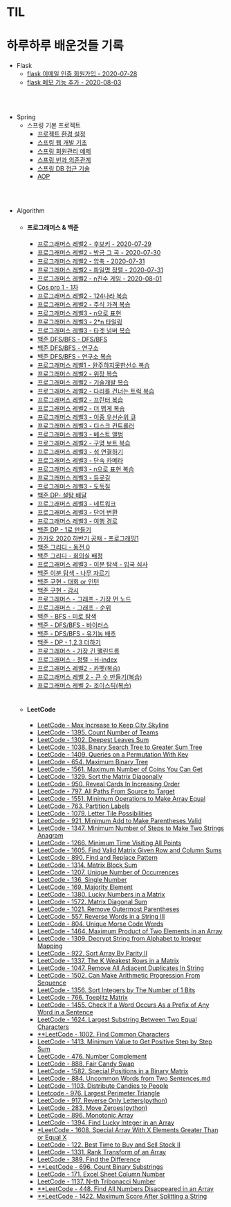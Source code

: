 # TIL

하루하루 배운것들 기록
======================

+ Flask
  - [flask 이메일 인증 회원가입 - 2020-07-28](flask/Flask&mongoDB이메일인증.md)
  - [flask 메모 기능 추가 - 2020-08-03](flask/메모기능추가.md)
  

<br><br>

+ Spring
  - 스프링 기본 프로젝트
    - [프로젝트 환경 설정](https://github.com/butcher313/TIL/blob/master/Spring/%ED%94%84%EB%A1%9C%EC%A0%9D%ED%8A%B8%20%ED%99%98%EA%B2%BD%EC%84%A4%EC%A0%95/View%20%ED%99%98%EA%B2%BD%EC%84%A4%EC%A0%95.md)
    - [스프링 웹 개발 기초](https://github.com/butcher313/TIL/blob/master/Spring/%EC%8A%A4%ED%94%84%EB%A7%81%20%EC%9B%B9%20%EA%B0%9C%EB%B0%9C%20%EA%B8%B0%EC%B4%88.md)
    - [스프링 회원관리 예제](https://github.com/butcher313/TIL/blob/master/Spring/%ED%9A%8C%EC%9B%90%EA%B4%80%EB%A6%AC%20%EC%98%88%EC%A0%9C%20-%20%EB%B0%B1%EC%97%94%EB%93%9C%20%EA%B0%9C%EB%B0%9C.md)
    - [스프링 빈과 의존관계](https://github.com/butcher313/TIL/blob/master/Spring/%EC%8A%A4%ED%94%84%EB%A7%81%20%EB%B9%88%EA%B3%BC%20%EC%9D%98%EC%A1%B4%EA%B4%80%EA%B3%84.md)
    - [스프링 DB 접근 기술](https://github.com/butcher313/TIL/blob/master/Spring/%EC%8A%A4%ED%94%84%EB%A7%81DB%20%EC%A0%91%EA%B7%BC%20%EA%B8%B0%EC%88%A0.md)
    - [AOP](https://github.com/butcher313/TIL/blob/master/Spring/AOP.md)
    
<br>
<br>

+ Algorithm

  + #### 프로그래머스 & 백준
  
    - [프로그래머스 레벨2 - 후보키 - 2020-07-29](Algorithm/Programmers/Level2/후보키.md)
    - [프로그래머스 레벨2 - 방금 그 곡 - 2020-07-30](Algorithm/Programmers/Level2/방금그곡.md)
    - [프로그래머스 레벨2 - 압축 - 2020-07-31](Algorithm/Programmers/Level2/압축.md)
    - [프로그래머스 레벨2 - 파일명 정렬 - 2020-07-31](Algorithm/Programmers/Level2/파일명정렬.md)
    - [프로그래머스 레벨2 - n진수 게임 - 2020-08-01](Algorithm/Programmers/Level2/n진수게임.md)
    - [Cos pro 1 - 1차](https://github.com/butcher313/cos-pro-1)
    - [프로그래머스 레벨2 - 124나라 복습](https://github.com/butcher313/programmers-level2/blob/master/124%EB%82%98%EB%9D%BC-%EC%A0%95%EB%8B%B5.cpp)
    - [프로그래머스 레벨2 - 주식 가격 복습](https://github.com/butcher313/programmers-level2/blob/master/%EC%A3%BC%EC%8B%9D%EA%B0%80%EA%B2%A9(%EB%B3%B5%EC%8A%B5).cpp)
    - [프로그래머스 레벨3 - n으로 표현](https://gist.github.com/butcher313/625ef12479aa58d866348bc2cf1c2ef3)
    - [프로그래머스 레벨3 - 2*n 타일링](https://github.com/butcher313/Programmers-level-3/blob/master/2xn%ED%83%80%EC%9D%BC%EB%A7%81.cpp)
    - [프로그래머스 레벨3 - 타겟 넘버 복습](https://github.com/butcher313/programmers-level2/blob/master/%ED%83%80%EA%B2%9F%EB%84%98%EB%B2%84.cpp)
    - [백준 DFS/BFS - DFS/BFS](https://github.com/butcher313/BOJ/blob/master/DFS-BFS/DFS%EC%99%80BFS.md) 
    - [백준 DFS/BFS - 연구소](https://github.com/butcher313/BOJ/blob/master/DFS-BFS/%EC%97%B0%EA%B5%AC%EC%86%8C.md)
    - [백준 DFS/BFS - 연구소 복습](https://github.com/butcher313/BOJ/blob/master/DFS-BFS/%EC%97%B0%EA%B5%AC%EC%86%8C(%EA%B0%9C%EC%84%A0).md)
    - [프로그래머스 레벨1 - 완주하지못한선수 복습](https://github.com/butcher313/programmers-level1/blob/master/%EC%99%84%EC%A3%BC%ED%95%98%EC%A7%80%EB%AA%BB%ED%95%9C%EC%84%A0%EC%88%98(%EB%B3%B5%EC%8A%B5).md)
    - [프로그래머스 레벨2 - 위장 복습](https://github.com/butcher313/programmers-level2/blob/master/%EC%9C%84%EC%9E%A5.cpp)
    - [프로그래머스 레벨2 - 기술개발 복습](https://github.com/butcher313/programmers-level2/blob/master/%EA%B8%B0%EB%8A%A5%EA%B0%9C%EB%B0%9C(%EB%B3%B5%EC%8A%B5).md)
    - [프로그래머스 레벨2 - 다리를 건너는 트럭 복습](https://github.com/butcher313/programmers-level2/blob/master/%EB%8B%A4%EB%A6%AC%EB%A5%BC%EA%B1%B4%EB%84%88%EB%8A%94%ED%8A%B8%EB%9F%AD.md)
    - [프로그래머스 레벨2 - 프린터 복습](https://github.com/butcher313/programmers-level2/blob/master/%ED%94%84%EB%A6%B0%ED%84%B0%EB%B3%B5%EC%8A%B5.md)
    - [프로그래머스 레벨2 - 더 맵게 복습](https://github.com/butcher313/programmers-level2/blob/master/%EB%8D%94%EB%A7%B5%EA%B2%8C(%EB%B3%B5%EC%8A%B5).md)
    - [프로그래머스 레벨3 - 이중 우선순위 큐](https://github.com/butcher313/Programmers-level-3/blob/master/%EC%9D%B4%EC%A4%91%EC%9A%B0%EC%84%A0%EC%88%9C%EC%9C%84%ED%81%90.md)
    - [프로그래머스 레벨3 - 디스크 컨트롤러](https://github.com/butcher313/Programmers-level-3/blob/master/%EB%94%94%EC%8A%A4%ED%81%AC%20%EC%BB%A8%ED%8A%B8%EB%A1%A4%EB%9F%AC.md)
    - [프로그래머스 레벨3 - 베스트 앨범](https://github.com/butcher313/Programmers-level-3/blob/master/%EB%B2%A0%EC%8A%A4%ED%8A%B8%20%EC%95%A8%EB%B2%94.md)
    - [프로그래머스 레벨2 - 구명 보트 복습](https://github.com/butcher313/programmers-level2/blob/master/%EA%B5%AC%EB%AA%85%EB%B3%B4%ED%8A%B8(%EB%B3%B5%EC%8A%B5).md)
    - [프로그래머스 레벨3 - 섬 연결하기](https://github.com/butcher313/Programmers-level-3/blob/master/%EC%84%AC%20%EC%97%B0%EA%B2%B0%ED%95%98%EA%B8%B0.md)
    - [프로그래머스 레벨3 - 단속 카메라](https://github.com/butcher313/Programmers-level-3/blob/master/%EB%8B%A8%EC%86%8D%EC%B9%B4%EB%A9%94%EB%9D%BC.md)
    - [프로그래머스 레벨3 - n으로 표현 복습](https://github.com/butcher313/Programmers-level-3/blob/master/n%EC%9C%BC%EB%A1%9C%ED%91%9C%ED%98%84.cpp)
    - [프로그래머스 레벨3 - 등굣길](https://github.com/butcher313/Programmers-level-3/blob/master/%EB%93%B1%EA%B5%A3%EA%B8%B8.md)
    - [프로그래머스 레벨3 - 도둑질](https://github.com/butcher313/Programmers-level-3/blob/master/%EB%8F%84%EB%91%91%EC%A7%88.md)
    - [백준 DP- 설탕 배달](https://github.com/butcher313/BOJ/blob/master/DP/%EC%84%A4%ED%83%95%20%EB%B0%B0%EB%8B%AC.md)
    - [프로그래머스 레벨3 - 네트워크](https://github.com/butcher313/Programmers-level-3/blob/master/%EB%84%A4%ED%8A%B8%EC%9B%8C%ED%81%AC.md)
    - [프로그래머스 레벨3 - 단어 변환](https://github.com/butcher313/Programmers-level-3/blob/master/%EB%8B%A8%EC%96%B4%20%EB%B3%80%ED%99%98.md)
    - [프로그래머스 레벨3 - 여행 경로](https://github.com/butcher313/Programmers-level-3/blob/master/%EC%97%AC%ED%96%89%EA%B2%BD%EB%A1%9C.md)
    - [백준 DP - 1로 만들기](https://github.com/butcher313/BOJ/blob/master/DP/1%EB%A1%9C%20%EB%A7%8C%EB%93%A4%EA%B8%B0.md)
    - [카카오 2020 하반기 공채 - 프로그래밍1](https://github.com/butcher313/Kakao/blob/master/2020.09.12(%ED%95%98%EB%B0%98%EA%B8%B0%20%EA%B3%B5%EC%B1%84)/%ED%94%84%EB%A1%9C%EA%B7%B8%EB%9E%98%EB%B0%8D1.md)
    - [백준 그리디 - 동전 0](https://github.com/butcher313/BOJ/blob/master/%EA%B7%B8%EB%A6%AC%EB%94%94/%EB%8F%99%EC%A0%84%200.md)
    - [백준 그리디 - 회의실 배정](https://github.com/butcher313/BOJ/blob/master/%EA%B7%B8%EB%A6%AC%EB%94%94/%ED%9A%8C%EC%9D%98%EC%8B%A4%20%EB%B0%B0%EC%A0%95.md)
    - [프로그래머스 레벨3 - 이분 탐색 - 입국 심사](https://github.com/butcher313/BOJ/blob/master/%EC%9D%B4%EB%B6%84%ED%83%90%EC%83%89/%EC%9E%85%EA%B5%AD%20%EC%8B%AC%EC%82%AC.md)
    - [백준 이분 탐색 - 나무 자르기](https://github.com/butcher313/BOJ/blob/master/%EC%9D%B4%EB%B6%84%ED%83%90%EC%83%89/%EB%82%98%EB%AC%B4%20%EC%9E%90%EB%A5%B4%EA%B8%B0.md)
    - [백준 구현 - 대회 or 인턴](https://github.com/butcher313/BOJ/blob/master/%EA%B5%AC%ED%98%84/%EB%8C%80%ED%9A%8C%20or%20%EC%9D%B8%ED%84%B4.md)
    - [백준 구현 - 감시](https://github.com/butcher313/BOJ/blob/master/%EA%B5%AC%ED%98%84/%EA%B0%90%EC%8B%9C.md)
    - [프로그래머스 - 그래프 - 가장 먼 노드](https://github.com/butcher313/Programmers-level-3/blob/master/%EA%B0%80%EC%9E%A5%20%EB%A8%BC%20%EB%85%B8%EB%93%9C.md)
    - [프로그래머스 - 그래프 - 순위](https://github.com/butcher313/Programmers-level-3/blob/master/%EC%88%9C%EC%9C%84.md)
    - [백준 - BFS - 미로 탐색](https://github.com/butcher313/BOJ/blob/master/DFS-BFS/%EB%AF%B8%EB%A1%9C%20%ED%83%90%EC%83%89.md)
    - [백준 - DFS/BFS - 바이러스](https://github.com/butcher313/BOJ/blob/master/DFS-BFS/%EB%B0%94%EC%9D%B4%EB%9F%AC%EC%8A%A4)
    - [백준 - DFS/BFS - 유기농 배추](https://github.com/butcher313/BOJ/blob/master/DFS-BFS/%EC%9C%A0%EA%B8%B0%EB%86%8D%20%EB%B0%B0%EC%B6%94.md)
    - [백준 - DP - 1,2,3 더하기](https://github.com/butcher313/BOJ/blob/master/DP/1%2C2%2C3%20%EB%8D%94%ED%95%98%EA%B8%B0.md)
    - [프로그래머스 - 가장 긴 팰린드롬](https://github.com/Yang-Joon-Ho/Programmers-level-3/blob/master/%EA%B0%80%EC%9E%A5%20%EA%B8%B4%20%ED%8E%A0%EB%A6%B0%EB%93%9C%EB%A1%AC.md)
    - [프로그래머스 - 정렬 - H-index](https://github.com/Yang-Joon-Ho/programmers-level2/blob/master/H-index.md)
    - [프로그래머스 레벨2 - 카펫(복습)](https://github.com/Yang-Joon-Ho/programmers-level2/blob/master/%EC%B9%B4%ED%8E%AB(%EB%B3%B5%EC%8A%B5).md)
    - [프로그래머스 레벨 2 - 큰 수 만들기(복습)](https://github.com/Yang-Joon-Ho/programmers-level2/blob/master/%ED%81%B0%EC%88%98%EB%A7%8C%EB%93%A4%EA%B8%B0(%EB%B3%B5%EC%8A%B5).md)
    - [프로그래머스 레벨 2- 조이스틱(복습)](https://github.com/Yang-Joon-Ho/programmers-level2/blob/master/%EC%A1%B0%EC%9D%B4%EC%8A%A4%ED%8B%B1(%EB%B3%B5%EC%8A%B5).md)
    
  <br>
  
  + #### LeetCode
  
    - [LeetCode - Max Increase to Keep City Skyline](https://github.com/Yang-Joon-Ho/LeetCode/blob/master/Max%20Increase%20to%20Keep%20City%20Skyline.md)
    - [LeetCode - 1395. Count Number of Teams](https://github.com/Yang-Joon-Ho/LeetCode/blob/master/1395.%20Count%20Number%20of%20Teams.md)
    - [LeetCode - 1302. Deepest Leaves Sum](https://github.com/Yang-Joon-Ho/LeetCode/blob/master/Tree/1302.%20Deepest%20Leaves%20Sum.md)
    - [LeetCode - 1038. Binary Search Tree to Greater Sum Tree](https://github.com/Yang-Joon-Ho/LeetCode/blob/master/Tree/1038.%20Binary%20Search%20Tree%20to%20Greater%20Sum%20Tree.md)
    - [LeetCode - 1409. Queries on a Permutation With Key](https://github.com/Yang-Joon-Ho/LeetCode/blob/master/1409.%20Queries%20on%20a%20Permutation%20With%20Key.md)
    - [LeetCode - 654. Maximum Binary Tree](https://github.com/Yang-Joon-Ho/LeetCode/blob/master/Tree/654.%20Maximum%20Binary%20Tree.md)
    - [LeetCode - 1561. Maximum Number of Coins You Can Get](https://github.com/Yang-Joon-Ho/LeetCode/blob/master/Maximum%20Number%20of%20Coins%20You%20Can%20Get.md)
    - [LeetCode - 1329. Sort the Matrix Diagonally](https://github.com/Yang-Joon-Ho/LeetCode/blob/master/1329.%20Sort%20the%20Matrix%20Diagonally.md)
    - [LeetCode - 950. Reveal Cards In Increasing Order](https://github.com/Yang-Joon-Ho/LeetCode/blob/master/950.%20Reveal%20Cards%20In%20Increasing%20Order.md)
    - [LeetCode - 797. All Paths From Source to Target](https://github.com/Yang-Joon-Ho/LeetCode/blob/master/Graph/797.%20All%20Paths%20From%20Source%20to%20Target.md)
    - [LeetCode - 1551. Minimum Operations to Make Array Equal](https://github.com/Yang-Joon-Ho/LeetCode/blob/master/1551.%20Minimum%20Operations%20to%20Make%20Array%20Equal.md)
    - [LeetCode - 763. Partition Labels](https://github.com/Yang-Joon-Ho/LeetCode/blob/master/763.%20Partition%20Labels.md)
    - [LeetCode - 1079. Letter Tile Possibilities](https://github.com/Yang-Joon-Ho/LeetCode/blob/master/1079.%20Letter%20Tile%20Possibilities.md)
    - [LeetCode - 921. Minimum Add to Make Parentheses Valid](https://github.com/Yang-Joon-Ho/LeetCode/blob/master/921.%20Minimum%20Add%20to%20Make%20Parentheses%20Valid.md)
    - [LeetCode - 1347. Minimum Number of Steps to Make Two Strings Anagram](https://github.com/Yang-Joon-Ho/LeetCode/blob/master/1347.%20Minimum%20Number%20of%20Steps%20to%20Make%20Two%20Strings%20Anagram.md)
    - [LeetCode - 1266. Minimum Time Visiting All Points](https://github.com/Yang-Joon-Ho/LeetCode/blob/master/1266.%20Minimum%20Time%20Visiting%20All%20Points.md)
    - [LeetCode - 1605. Find Valid Matrix Given Row and Column Sums](https://github.com/Yang-Joon-Ho/LeetCode/blob/master/1605.%20Find%20Valid%20Matrix%20Given%20Row%20and%20Column%20Sums.md)
    - [LeetCode - 890. Find and Replace Pattern](https://github.com/Yang-Joon-Ho/LeetCode/blob/master/890.%20Find%20and%20Replace%20Pattern.md)
    - [LeetCode - 1314. Matrix Block Sum](https://github.com/Yang-Joon-Ho/LeetCode/blob/master/1314.%20Matrix%20Block%20Sum.md)
    - [LeetCode - 1207. Unique Number of Occurrences](https://github.com/Yang-Joon-Ho/LeetCode/blob/master/Easy/1207.%20Unique%20Number%20of%20Occurrences.md)
    - [LeetCode - 136. Single Number](https://github.com/Yang-Joon-Ho/LeetCode/blob/master/Easy/136.%20Single%20Number.md)
    - [LeetCode - 169. Majority Element](https://github.com/Yang-Joon-Ho/LeetCode/blob/master/Easy/169.%20Majority%20Element.md)
    - [LeetCode - 1380. Lucky Numbers in a Matrix](https://github.com/Yang-Joon-Ho/LeetCode/blob/master/Easy/1380.%20Lucky%20Numbers%20in%20a%20Matrix.md)
    - [LeetCode - 1572. Matrix Diagonal Sum](https://github.com/Yang-Joon-Ho/LeetCode/blob/master/Easy/1572.%20Matrix%20Diagonal%20Sum.md)
    - [LeetCode - 1021. Remove Outermost Parentheses](https://github.com/Yang-Joon-Ho/LeetCode/blob/master/Easy/1021.%20Remove%20Outermost%20Parentheses.md)
    - [LeetCode - 557. Reverse Words in a String III](https://github.com/Yang-Joon-Ho/LeetCode/blob/master/Easy/557.%20Reverse%20Words%20in%20a%20String%20III.md)
    - [LeetCode - 804. Unique Morse Code Words](https://github.com/Yang-Joon-Ho/LeetCode/blob/master/Easy/804.%20Unique%20Morse%20Code%20Words.md)
    - [LeetCode - 1464. Maximum Product of Two Elements in an Array](https://github.com/Yang-Joon-Ho/LeetCode/blob/master/Easy/1464.%20Maximum%20Product%20of%20Two%20Elements%20in%20an%20Array.md)
    - [LeetCode - 1309. Decrypt String from Alphabet to Integer Mapping
  ](https://github.com/Yang-Joon-Ho/LeetCode/blob/master/Easy/1309.%20Decrypt%20String%20from%20Alphabet%20to%20Integer%20Mapping.md)
    - [LeetCode - 922. Sort Array By Parity II](https://github.com/Yang-Joon-Ho/LeetCode/blob/master/Easy/922.%20Sort%20Array%20By%20Parity%20II.md)
    - [LeetCode - 1337. The K Weakest Rows in a Matrix](https://github.com/Yang-Joon-Ho/LeetCode/blob/master/Easy/1337.%20The%20K%20Weakest%20Rows%20in%20a%20Matrix.md)
    - [LeetCode - 1047. Remove All Adjacent Duplicates In String](https://github.com/Yang-Joon-Ho/LeetCode/blob/master/Easy/1047.%20Remove%20All%20Adjacent%20Duplicates%20In%20String.md)
    - [LeetCode - 1502. Can Make Arithmetic Progression From Sequence](https://github.com/Yang-Joon-Ho/LeetCode/blob/master/Easy/1502.%20Can%20Make%20Arithmetic%20Progression%20From%20Sequence.md)
    - [LeetCode - 1356. Sort Integers by The Number of 1 Bits](https://github.com/Yang-Joon-Ho/LeetCode/blob/master/Easy/Bits-operation/1356.%20Sort%20Integers%20by%20The%20Number%20of%201%20Bits.md)
    - [LeetCode - 766. Toeplitz Matrix](https://github.com/Yang-Joon-Ho/LeetCode/blob/master/Easy/Matrix/766.%20Toeplitz%20Matrix.md)
    - [LeetCode - 1455. Check If a Word Occurs As a Prefix of Any Word in a Sentence](https://github.com/Yang-Joon-Ho/LeetCode/blob/master/Easy/String/1455.%20Check%20If%20a%20Word%20Occurs%20As%20a%20Prefix%20of%20Any%20Word%20in%20a%20Sentence.md)
    - [LeetCode - 1624. Largest Substring Between Two Equal Characters
](https://github.com/Yang-Joon-Ho/LeetCode/blob/master/Easy/String/1624.%20Largest%20Substring%20Between%20Two%20Equal%20Characters.md)
    - [**LeetCode - 1002. Find Common Characters](https://github.com/Yang-Joon-Ho/LeetCode/blob/master/Easy/String/**1002.%20Find%20Common%20Characters.md)
    - [LeetCode - 1413. Minimum Value to Get Positive Step by Step Sum](https://github.com/Yang-Joon-Ho/LeetCode/tree/master/Easy/Dynamic_programming)
    - [LeetCode - 476. Number Complement](https://github.com/Yang-Joon-Ho/LeetCode/blob/master/Easy/Bits-operation/476.%20Number%20Complement.md)
    - [LeetCode - 888. Fair Candy Swap](https://github.com/Yang-Joon-Ho/LeetCode/blob/master/Easy/Array/888.%20Fair%20Candy%20Swap.md)
    - [LeetCode - 1582. Special Positions in a Binary Matrix](https://github.com/Yang-Joon-Ho/LeetCode/blob/master/Easy/Array/1582.%20Special%20Positions%20in%20a%20Binary%20Matrix.md)
    - [LeetCode - 884. Uncommon Words from Two Sentences.md](https://github.com/Yang-Joon-Ho/LeetCode/blob/master/Easy/String/884.%20Uncommon%20Words%20from%20Two%20Sentences.md)
    - [LeetCode - 1103. Distribute Candies to People](https://github.com/Yang-Joon-Ho/LeetCode/blob/master/Easy/1103.%20Distribute%20Candies%20to%20People.md)
    - [Leetcode - 976. Largest Perimeter Triangle](https://github.com/Yang-Joon-Ho/LeetCode/blob/master/Easy/Array/976.%20Largest%20Perimeter%20Triangle.md)
    - [LeetCode - 917. Reverse Only Letters(python)](https://github.com/Yang-Joon-Ho/LeetCode/blob/master/Easy/String/917.%20Reverse%20Only%20Letters(Python).md)
    - [LeetCode - 283. Move Zeroes(python)](https://github.com/Yang-Joon-Ho/LeetCode/blob/master/Easy/Array/283.%20Move%20Zeroes(python).md)
    - [LeetCode - 896. Monotonic Array](https://github.com/Yang-Joon-Ho/LeetCode/blob/master/Easy/Array/896.%20Monotonic%20Array.md)
    - [LeetCode - 1394. Find Lucky Integer in an Array](https://github.com/Yang-Joon-Ho/LeetCode/blob/master/Easy/Array/1394.%20Find%20Lucky%20Integer%20in%20an%20Array.md)
    - [*LeetCode - 1608. Special Array With X Elements Greater Than or Equal X](https://github.com/Yang-Joon-Ho/LeetCode/blob/master/Easy/Array/*1608.%20Special%20Array%20With%20X%20Elements%20Greater%20Than%20or%20Equal%20X.md)
    - [LeetCode - 122. Best Time to Buy and Sell Stock II](https://github.com/Yang-Joon-Ho/LeetCode/blob/master/Easy/Math/122.%20Best%20Time%20to%20Buy%20and%20Sell%20Stock%20II.md)
    - [LeetCode - 1331. Rank Transform of an Array](https://github.com/Yang-Joon-Ho/LeetCode/blob/master/Easy/Array/1331.%20Rank%20Transform%20of%20an%20Array.md)
    - [LeetCode - 389. Find the Difference](https://github.com/Yang-Joon-Ho/LeetCode/blob/master/Easy/String/389.%20Find%20the%20Difference.md)
    - [**LeetCode - 696. Count Binary Substrings](https://github.com/Yang-Joon-Ho/LeetCode/blob/master/Easy/Array/696.%20Count%20Binary%20Substrings.md)
    - [LeetCode - 171. Excel Sheet Column Number](https://github.com/Yang-Joon-Ho/LeetCode/blob/master/Easy/Math/171.%20Excel%20Sheet%20Column%20Number.md)
    - [LeetCode - 1137. N-th Tribonacci Number](https://github.com/Yang-Joon-Ho/LeetCode/blob/master/Easy/Math/1137.%20N-th%20Tribonacci%20Number.md)
    - [**LeetCode - 448. Find All Numbers Disappeared in an Array](https://github.com/Yang-Joon-Ho/LeetCode/blob/master/Easy/Math/448.%20Find%20All%20Numbers%20Disappeared%20in%20an%20Array.md)
    - [**LeetCode - 1422. Maximum Score After Splitting a String](https://github.com/Yang-Joon-Ho/LeetCode/blob/master/Easy/Math/**1422.%20Maximum%20Score%20After%20Splitting%20a%20String.md)
